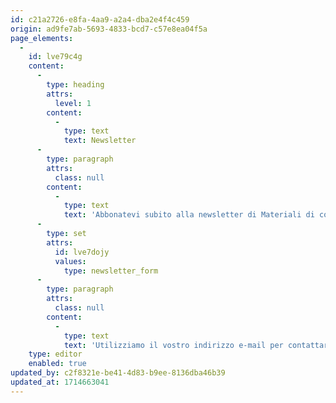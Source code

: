 ```yaml
---
id: c21a2726-e8fa-4aa9-a2a4-dba2e4f4c459
origin: ad9fe7ab-5693-4833-bcd7-c57e8ea04f5a
page_elements:
  -
    id: lve79c4g
    content:
      -
        type: heading
        attrs:
          level: 1
        content:
          -
            type: text
            text: Newsletter
      -
        type: paragraph
        attrs:
          class: null
        content:
          -
            type: text
            text: 'Abbonatevi subito alla newsletter di Materiali di costruzione circolari Svizzera:'
      -
        type: set
        attrs:
          id: lve7dojy
          values:
            type: newsletter_form
      -
        type: paragraph
        attrs:
          class: null
        content:
          -
            type: text
            text: 'Utilizziamo il vostro indirizzo e-mail per contattarvi e inviarvi la nostra e-newsletter. Potrete disdire l’abbonamento in qualsiasi momento.'
    type: editor
    enabled: true
updated_by: c2f8321e-be41-4d83-b9ee-8136dba46b39
updated_at: 1714663041
---
```

